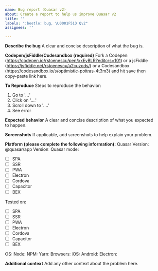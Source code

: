 ```yaml
---
name: Bug report (Quasar v2)
about: Create a report to help us improve Quasar v2
title: ''
labels: ":beetle: bug, \U0001F51D Qv2"
assignees: ''

---
```


**Describe the bug**
A clear and concise description of what the bug is.

**Codepen/jsFiddle/Codesandbox (required)**
Fork a Codepen (https://codepen.io/rstoenescu/pen/xxEvBLR?editors=101) or a jsFiddle (https://jsfiddle.net/rstoenescu/a2cuzods/) or a Codesandbox (https://codesandbox.io/s/optimistic-poitras-4t3m3) and hit save then copy-paste link here.

**To Reproduce**
Steps to reproduce the behavior:
1. Go to '...'
2. Click on '....'
3. Scroll down to '....'
4. See error

**Expected behavior**
A clear and concise description of what you expected to happen.

**Screenshots**
If applicable, add screenshots to help explain your problem.

**Platform (please complete the following information):**
Quasar Version:
@quasar/app Version:
Quasar mode:
  - [ ] SPA
  - [ ] SSR
  - [ ] PWA
  - [ ] Electron
  - [ ] Cordova
  - [ ] Capacitor
  - [ ] BEX

Tested on:
  - [ ] SPA
  - [ ] SSR
  - [ ] PWA
  - [ ] Electron
  - [ ] Cordova
  - [ ] Capacitor
  - [ ] BEX

OS:
Node:
NPM:
Yarn:
Browsers:
iOS:
Android:
Electron:

**Additional context**
Add any other context about the problem here.
